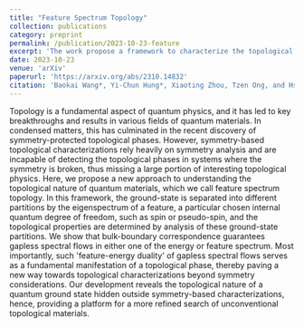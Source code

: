 ```yaml
---
title: "Feature Spectrum Topology"
collection: publications
category: preprint
permalink: /publication/2023-10-23-feature
excerpt: 'The work propose a framework to characterize the topological phases and the corresponding bulk-boundary correspondence through projective spectrum. The proof of bulk-boudary correspondence is provided in later revisions.'
date: 2023-10-23
venue: 'arXiv'
paperurl: 'https://arxiv.org/abs/2310.14832'
citation: 'Baokai Wang*, Yi-Chun Hung*, Xiaoting Zhou, Tzen Ong, and Hsin Lin. Feature Spectrm Topology <i>arXiv</i>:2310.14832.'
---
```


Topology is a fundamental aspect of quantum physics, and it has led to key breakthroughs and results in various fields of quantum materials. In condensed matters, this has culminated in the recent discovery of symmetry-protected topological phases. However, symmetry-based topological characterizations rely heavily on symmetry analysis and are incapable of detecting the topological phases in systems where the symmetry is broken, thus missing a large portion of interesting topological physics. Here, we propose a new approach to understanding the topological nature of quantum materials, which we call feature spectrum topology. In this framework, the ground-state is separated into different partitions by the eigenspectrum of a feature, a particular chosen internal quantum degree of freedom, such as spin or pseudo-spin, and the topological properties are determined by analysis of these ground-state partitions. We show that bulk-boundary correspondence guarantees gapless spectral flows in either one of the energy or feature spectrum. Most importantly, such 'feature-energy duality' of gapless spectral flows serves as a fundamental manifestation of a topological phase, thereby paving a new way towards topological characterizations beyond symmetry considerations. Our development reveals the topological nature of a quantum ground state hidden outside symmetry-based characterizations, hence, providing a platform for a more refined search of unconventional topological materials.
